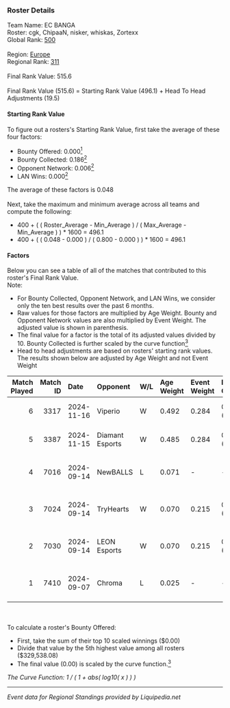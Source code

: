 ### Roster Details<br />
Team Name: EC BANGA<br />
Roster: cgk, ChipaaN, nisker, whiskas, Zortexx<br />
Global Rank: [500](../standings_global.md)<br />
<br />
Region: [Europe]( ../standings_europe.md)<br />
Regional Rank: [311]( ../standings_europe.md)<br />
<br />
Final Rank Value:  515.6<br />
<br />
Final Rank Value (515.6) = Starting Rank Value (496.1) + Head To Head Adjustments (19.5)<br />

#### Starting Rank Value<br />
To figure out a rosters's Starting Rank Value, first take the average of these four factors:<br />
- Bounty Offered: 0.000[<sup>1</sup>](#table2)
- Bounty Collected: 0.186[<sup>2</sup>](#table1)
- Opponent Network: 0.006[<sup>2</sup>](#table1)
- LAN Wins: 0.000[<sup>2</sup>](#table1)

The average of these factors is 0.048<br />
<br />
Next, take the maximum and minimum average across all teams and compute the following:<br />
- 400 + ( ( Roster_Average - Min_Average ) / ( Max_Average - Min_Average ) ) * 1600 = 496.1
- 400 + ( ( 0.048 - 0.000 ) / ( 0.800 - 0.000 ) ) * 1600 = 496.1


#### Factors<br />
Below you can see a table of all of the matches that contributed to this roster's Final Rank Value.<br />
Note:<br />

- For Bounty Collected, Opponent Network, and LAN Wins, we consider only the ten best results over the past 6 months.
- Raw values for those factors are multiplied by Age Weight. Bounty and Opponent Network values are also multiplied by Event Weight. The adjusted value is shown in parenthesis.
- The final value for a factor is the total of its adjusted values divided by 10. Bounty Collected is further scaled by the curve function[<sup>3</sup>](#curveFunction)
- Head to head adjustments are based on rosters' starting rank values. The results shown below are adjusted by Age Weight and not Event Weight
<span id="table1"></span><br />


| Match Played | Match ID | Date       | Opponent        | W/L | Age Weight | Event Weight | Bounty Collected | Opponent Network | LAN Wins  | H2H Adj. | Roster                                           |
| -: | -: | :- | :- | :- | :- | :- | :- | :- | :- | -: | :- |
|            6 |     3317 | 2024-11-16 | Viperio         | W   | 0.492      | 0.284        | 0.002 (0.000)    | 0.404 (0.056)    | 0 (0.000) |    12.04 | cgk, ChipaaN, nisker, whiskas, Zortexx           |
|            5 |     3387 | 2024-11-15 | Diamant Esports | W   | 0.485      | 0.284        | 0.000 (0.000)    | 0.000 (0.000)    | 0 (0.000) |     5.46 | cgk, ChipaaN, nisker, whiskas, Zortexx           |
|            4 |     7016 | 2024-09-14 | NewBALLS        | L   | 0.071      | -            | -                | -                | -         |    -0.64 | ChipaaN, ComputerGeeK, discplex, nisker, Zortexx |
|            3 |     7024 | 2024-09-14 | TryHearts       | W   | 0.070      | 0.215        | 0.000 (0.000)    | 0.003 (0.000)    | 0 (0.000) |     1.00 | ChipaaN, ComputerGeeK, discplex, nisker, Zortexx |
|            2 |     7030 | 2024-09-14 | LEON Esports    | W   | 0.070      | 0.215        | 0.010 (0.000)    | 0.271 (0.004)    | 0 (0.000) |     1.82 | ChipaaN, ComputerGeeK, discplex, nisker, Zortexx |
|            1 |     7410 | 2024-09-07 | Chroma          | L   | 0.025      | -            | -                | -                | -         |    -0.20 | ChipaaN, ComputerGeeK, discplex, nisker, Zortexx |

<br />
<span id="table2"></span><br />
To calculate a roster's Bounty Offered:<br />

- First, take the sum of their top 10 scaled winnings ($0.00)
- Divide that value by the 5th highest value among all rosters ($329,538.08)
- The final value (0.00) is scaled by the curve function.[<sup>3</sup>](#curveFunction)

<span id="curveFunction"></span>_The Curve Function: 1 / ( 1 + abs( log10( x ) ) )_<br />

---
_Event data for Regional Standings provided by Liquipedia.net_<br />
